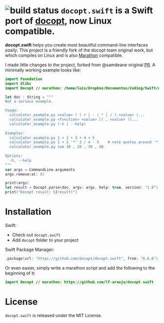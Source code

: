 ![build status](https://travis-ci.org/docopt/docopt.swift.svg)
``docopt.swift`` is a Swift port of [docopt](https://github.com/docopt/docopt), now Linux compatible.
======================================================================

**docopt.swift** helps you create most beautiful command-line interfaces *easily*. This project is a friendly fork of the docopt team original work, but which compiles on Linux and is also [Marathon](https://github.com/JohnSundell/Marathon) compatible. 

I made little changes to the project, forked from @samdeane original [PR](https://github.com/docopt/docopt.swift/pull/14). A minimally working example looks like:


```swift
import Foundation
import Glibc
import Docopt // marathon: /home/luis/Dropbox/Documentos/Coding/Swift/docopt.swift

let doc : String = """
Not a serious example.

Usage:
  calculator_example.py <value> ( ( + | - | * | / ) <value> )...
  calculator_example.py <function> <value> [( , <value> )]...
  calculator_example.py (-h | --help)
  
Examples:
  calculator_example.py 1 + 2 + 3 + 4 + 5
  calculator_example.py 1 + 2 '*' 3 / 4 - 5    # note quotes around '*'
  calculator_example.py sum 10 , 20 , 30 , 40
  
Options:
  -h, --help
"""
var args = CommandLine.arguments
args.remove(at: 0)

print(args)
let result = Docopt.parse(doc, argv: args, help: true, version: "1.0")
print("Docopt result: \(result)")
```

Installation
======

Swift:
- Check out `docopt.swift`
- Add `docopt` folder to your project

Swift Package Manager:
```swift
.package(url: "https://github.com/docopt/docopt.swift", from: "0.6.6"),
```

Or even easier, simply write a marathon script and add the following to the beginning of it:

```swift
import Docopt // marathon: https://github.com/lf-araujo/docopt.swift
```

License
======
`docopt.swift` is released under the MIT License.
